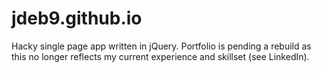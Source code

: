 # jdeb9.github.io

Hacky single page app written in jQuery. Portfolio is pending a rebuild as this no longer reflects my current experience and skillset (see LinkedIn).
